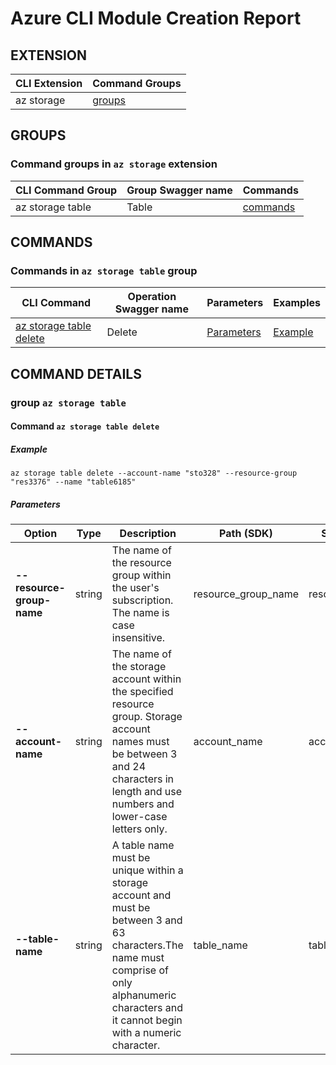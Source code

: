 # Azure CLI Module Creation Report

## EXTENSION
|CLI Extension|Command Groups|
|---------|------------|
|az storage|[groups](#CommandGroups)

## GROUPS
### <a name="CommandGroups">Command groups in `az storage` extension </a>
|CLI Command Group|Group Swagger name|Commands|
|---------|------------|--------|
|az storage table|Table|[commands](#CommandsInTable)|

## COMMANDS
### <a name="CommandsInTable">Commands in `az storage table` group</a>
|CLI Command|Operation Swagger name|Parameters|Examples|
|---------|------------|--------|-----------|
|[az storage table delete](#TableDelete)|Delete|[Parameters](#ParametersTableDelete)|[Example](#ExamplesTableDelete)|


## COMMAND DETAILS

### group `az storage table`
#### <a name="TableDelete">Command `az storage table delete`</a>

##### <a name="ExamplesTableDelete">Example</a>
```
az storage table delete --account-name "sto328" --resource-group "res3376" --name "table6185"
```
##### <a name="ParametersTableDelete">Parameters</a> 
|Option|Type|Description|Path (SDK)|Swagger name|
|------|----|-----------|----------|------------|
|**--resource-group-name**|string|The name of the resource group within the user's subscription. The name is case insensitive.|resource_group_name|resourceGroupName|
|**--account-name**|string|The name of the storage account within the specified resource group. Storage account names must be between 3 and 24 characters in length and use numbers and lower-case letters only.|account_name|accountName|
|**--table-name**|string|A table name must be unique within a storage account and must be between 3 and 63 characters.The name must comprise of only alphanumeric characters and it cannot begin with a numeric character.|table_name|tableName|
